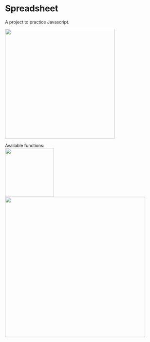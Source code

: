 # Spreadsheet
A project to practice Javascript.

<img height="360em" src="https://github.com/GiovaniDamian/Spreadsheet/assets/60575219/485cc2c1-2dab-4d3f-92fa-9fd3e771e08a"/></br>

Available functions: </br>
<img height="160em" src="https://github.com/GiovaniDamian/Spreadsheet/assets/60575219/d26a1836-e27e-4c19-aa41-b4cab22d7b0c"/></br>
<img height="460em" src="https://github.com/GiovaniDamian/Statistics-Calculator/assets/60575219/37bcbe38-8b12-4619-8860-17217c251b35"/>
